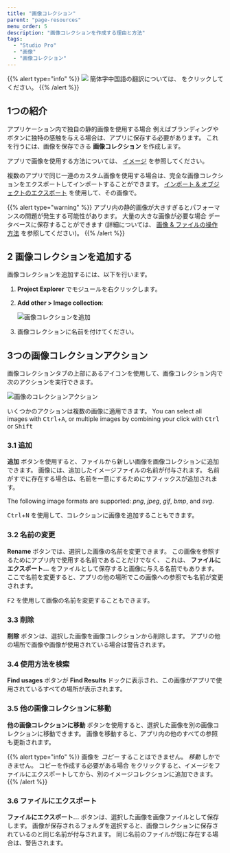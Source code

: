 ```yaml
---
title: "画像コレクション"
parent: "page-resources"
menu_order: 5
description: "画像コレクションを作成する理由と方法"
tags:
  - "Studio Pro"
  - "画像"
  - "画像コレクション"
---
```


{{% alert type="info" %}}
<img src="attachments/chinese-translation/china.png" style="display: inline-block; margin: 0" /> 簡体字中国語の翻訳については、 [<unk> <unk> <unk>](https://cdn.mendix.tencent-cloud.com/documentation/refguide8/image-collection.pdf) をクリックしてください。
{{% /alert %}}

## 1つの紹介

アプリケーション内で独自の静的画像を使用する場合 例えばブランディングやボタンに独特の感触を与える場合は、アプリに保存する必要があります。 これを行うには、画像を保存できる **画像コレクション** を作成します。

アプリで画像を使用する方法については、 [イメージ](images) を参照してください。

複数のアプリで同じ一連のカスタム画像を使用する場合は、完全な画像コレクションをエクスポートしてインポートすることができます。 [インポート & オブジェクトのエクスポート](/howto8/integration/importing-and-exporting-objects) を使用して、その画像で。

{{% alert type="warning" %}}
アプリ内の静的画像が大きすぎるとパフォーマンスの問題が発生する可能性があります。 大量の大きな画像が必要な場合 データベースに保存することができます (詳細については、 [画像 & ファイルの操作方法](/howto8/data-models/working-with-images-and-files) を参照してください)。
{{% /alert %}}

## 2 画像コレクションを追加する

画像コレクションを追加するには、以下を行います。

1. **Project Explorer** でモジュールを右クリックします。
2. **Add other > Image collection**:

    ![画像コレクションを追加](attachments/image-collection/add-collection.png)

3. 画像コレクションに名前を付けてください。

## 3つの画像コレクションアクション

画像コレクションタブの上部にあるアイコンを使用して、画像コレクション内で次のアクションを実行できます。

![画像のコレクションアクション](attachments/image-collection/actions.png)

いくつかのアクションは複数の画像に適用できます。 You can select all images with <kbd>Ctrl</kbd>+<kbd>A</kbd>, or multiple images by combining your click with <kbd>Ctrl</kbd> or <kbd>Shift</kbd>

### 3.1 追加

**追加** ボタンを使用すると、ファイルから新しい画像を画像コレクションに追加できます。 画像には、追加したイメージファイルの名前が付与されます。 名前がすでに存在する場合は、名前を一意にするためにサフィックスが追加されます。

The following image formats are supported: *png*, *jpeg*, *gif*, *bmp*, and *svg*.

<kbd>Ctrl</kbd>+<kbd>N</kbd> を使用して、コレクションに画像を追加することもできます。

### 3.2 名前の変更

**Rename** ボタンでは、選択した画像の名前を変更できます。 この画像を参照するためにアプリ内で使用する名前であることだけでなく、 これは、 **ファイルにエクスポート…** をファイルとして保存すると画像に与える名前でもあります。 ここで名前を変更すると、アプリの他の場所でこの画像への参照でも名前が変更されます。

<kbd>F2</kbd> を使用して画像の名前を変更することもできます。

### 3.3 削除

**削除** ボタンは、選択した画像を画像コレクションから削除します。 アプリの他の場所で画像や画像が使用されている場合は警告されます。

### 3.4 使用方法を検索

**Find usages** ボタンが **Find Results** ドックに表示され、この画像がアプリで使用されているすべての場所が表示されます。

### 3.5 他の画像コレクションに移動

**他の画像コレクションに移動** ボタンを使用すると、選択した画像を別の画像コレクションに移動できます。 画像を移動すると、アプリ内の他のすべての参照も更新されます。

{{% alert type="info" %}}
画像を *コピー* することはできません。 *移動* しかできません。 コピーを作成する必要がある場合 をクリックすると、イメージをファイルにエクスポートしてから、別のイメージコレクションに追加できます。
{{% /alert %}}

### 3.6 ファイルにエクスポート

**ファイルにエクスポート…** ボタンは、選択した画像を画像ファイルとして保存します。 画像が保存されるフォルダを選択すると、画像コレクションに保存されているのと同じ名前が付与されます。 同じ名前のファイルが既に存在する場合は、警告されます。

